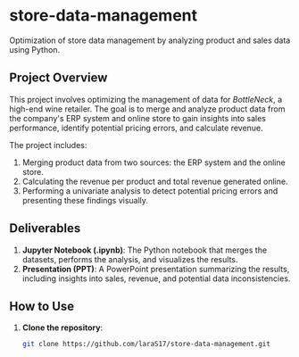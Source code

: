 # store-data-management
Optimization of store data management by analyzing product and sales data using Python.

## Project Overview

This project involves optimizing the management of data for *BottleNeck*, a high-end wine retailer. The goal is to merge and analyze product data from the company's ERP system and online store to gain insights into sales performance, identify potential pricing errors, and calculate revenue.

The project includes:
1. Merging product data from two sources: the ERP system and the online store.
2. Calculating the revenue per product and total revenue generated online.
3. Performing a univariate analysis to detect potential pricing errors and presenting these findings visually.

## Deliverables

1. **Jupyter Notebook (.ipynb)**: The Python notebook that merges the datasets, performs the analysis, and visualizes the results.
2. **Presentation (PPT)**: A PowerPoint presentation summarizing the results, including insights into sales, revenue, and potential data inconsistencies.

## How to Use

1. **Clone the repository**:
   ```bash
   git clone https://github.com/laraS17/store-data-management.git
